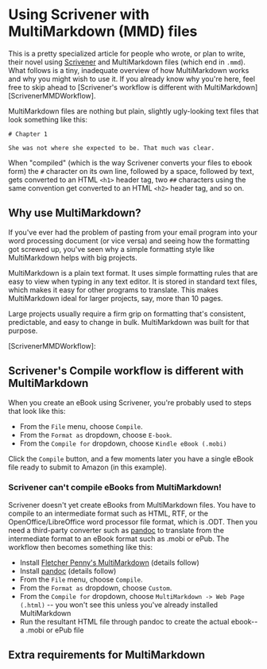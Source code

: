 # Using Scrivener with MultiMarkdown (MMD) files

This is a pretty specialized article for people who wrote, or plan to write, their novel using 
[Scrivener](https://www.literatureandlatte.com/scrivener.php) and MultiMarkdown files (which end in `.mmd`). 
What follows is a tiny, inadequate overview of how MultiMarkdown works and why you might wish to use it. If you already know why you're here, feel free to skip ahead to [Scrivener's workflow is different with MultiMarkdown][ScrivenerMMDWorkflow].

MultiMarkdown files are nothing but plain, slightly ugly-looking text files that look something like this:

```
# Chapter 1

She was not where she expected to be. That much was clear.

```

When "compiled" (which is the way Scrivener converts your files to ebook form) the `#` character
on its own line, followed by a space, followed by text, gets converted to an HTML `<h1>` header tag,
two `##` characters using the same convention get converted to an HTML `<h2>` header tag, and so on.

## Why use MultiMarkdown?

If you've ever had the problem of pasting from your email program into your word processing document (or vice versa) and seeing how the formatting got screwed up, you've seen why a simple formatting style like MultiMarkdown helps with big projects. 

MultiMarkdown is a plain text format. It uses simple formatting rules that are easy to view when typing in any text editor. It is stored in standard text files, which makes it easy for other programs to translate. This makes MultiMarkdown ideal for larger projects, say, more than 10 pages.

Large projects usually require a firm grip on formatting that's consistent, predictable, and easy to change in bulk. MultiMarkdown was built for that purpose.

[ScrivenerMMDWorkflow]:

## Scrivener's Compile workflow is different with MultiMarkdown

When you create an eBook using Scrivener, you're probably used to steps that look like this:

* From the `File` menu, choose `Compile`.
* From the `Format as` dropdown, choose `E-book`.
* From the `Compile for` dropdown, choose `Kindle eBook (.mobi)`

Click the `Compile` button, and a few moments later you have a single eBook file ready to submit to Amazon (in this example).

### Scrivener can't compile eBooks from MultiMarkdown!

Scrivener doesn't yet create eBooks from MultiMarkdown files. You have to compile to an intermediate format such as HTML, RTF, or the OpenOffice/LibreOffice word processor file format, which is .ODT. Then you need a third-party converter such as [pandoc](http://pandoc.org) to translate from the intermediate format to an eBook format such as .mobi or ePub. The workflow then becomes something like this:

* Install [Fletcher Penny's MultiMarkdown](http://fletcherpenney.net/multimarkdown/) (details follow)
* Install [pandoc](http://pandoc.org/installing.html) (details follow)
* From the `File` menu, choose `Compile`.
* From the `Format as` dropdown, choose `Custom`.
* From the `Compile for` dropdown, choose `MultiMarkdown -> Web Page (.html)` -- you won't see this unless you've already installed MultiMarkdown
* Run the resultant HTML file through pandoc to create the actual ebook--a .mobi or ePub file



## Extra requirements for MultiMarkdown





